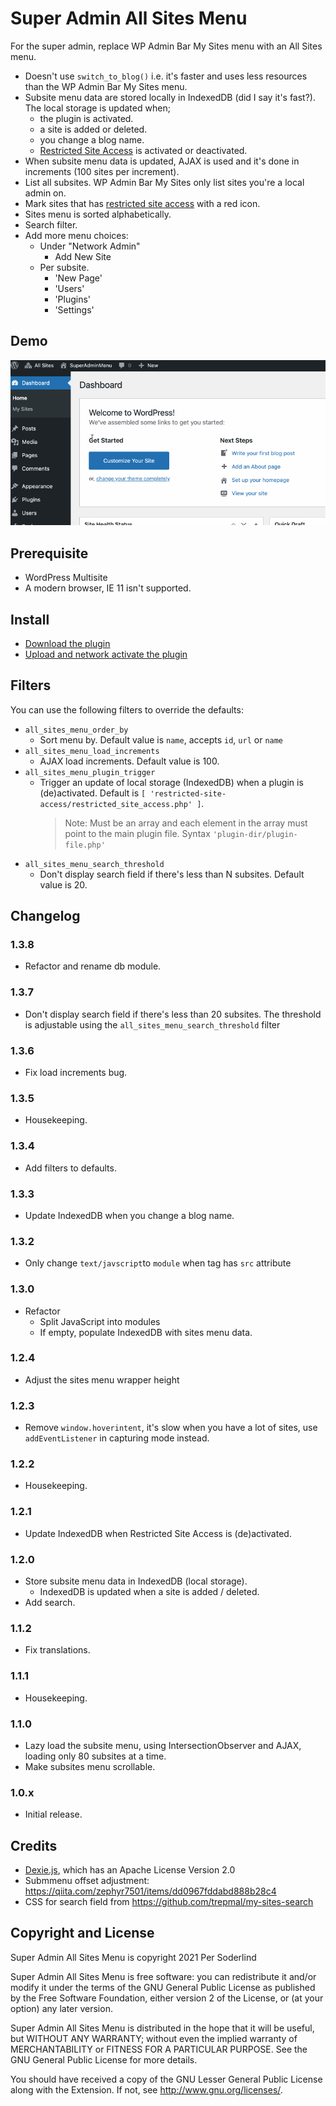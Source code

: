 # Super Admin All Sites Menu


For the super admin, replace WP Admin Bar My Sites menu with an All Sites menu.


- Doesn't use `switch_to_blog()` i.e. it's faster and uses less resources than the WP Admin Bar My Sites menu.
- Subsite menu data are stored locally in IndexedDB (did I say it's fast?). The local storage is updated when;
   - the plugin is activated.
   - a site is added or deleted.
	- you change a blog name.
	- [Restricted Site Access](https://github.com/10up/restricted-site-access) is activated or deactivated.
- When subsite menu data is updated, AJAX is used and it's done in increments (100 sites per increment).
- List all subsites. WP Admin Bar My Sites only list sites you're a local admin on.
- Mark sites that has [restricted site access](https://github.com/10up/restricted-site-access) with a red icon.
- Sites menu is sorted alphabetically.
- Search filter.
- Add more menu choices:
   - Under "Network Admin"
	   - Add New Site
   - Per subsite.
     - 'New Page'
     - 'Users'
     - 'Plugins'
     - 'Settings'

## Demo
<img src="assets/all-sites.gif">

## Prerequisite

- WordPress Multisite
- A modern browser, IE 11 isn't supported.

## Install

- [Download the plugin](https://github.com/soderlind/super-admin-all-sites-menu/archive/refs/heads/main.zip)
- [Upload and network activate the plugin](https://wordpress.org/support/article/managing-plugins/#manual-upload-via-wordpress-admin)

## Filters

You can use the following filters to override the defaults:

- `all_sites_menu_order_by`
	- Sort menu by. Default value is `name`, accepts `id`, `url` or `name`
- `all_sites_menu_load_increments`
  - AJAX load increments. Default value is 100.
- `all_sites_menu_plugin_trigger`
  - Trigger an update of local storage (IndexedDB) when a plugin is (de)activated. Default is `[ 'restricted-site-access/restricted_site_access.php' ]`.
	>Note: Must be an array and each element in the array must point to the main plugin file. Syntax `'plugin-dir/plugin-file.php'`
- `all_sites_menu_search_threshold`
  - Don't display search field if there's less than N subsites. Default value is 20.

## Changelog

### 1.3.8

- Refactor and rename db module.

### 1.3.7

- Don't display search field if there's less than 20 subsites. The threshold is adjustable using the `all_sites_menu_search_threshold` filter

### 1.3.6

- Fix load increments bug.

### 1.3.5

- Housekeeping.

### 1.3.4

- Add filters to defaults.

### 1.3.3

- Update IndexedDB when you change a blog name.

### 1.3.2

- Only change `text/javscript`to `module` when tag has `src` attribute

### 1.3.0

- Refactor
	- Split JavaScript into modules
	- If empty, populate IndexedDB with sites menu data.

### 1.2.4

- Adjust the sites menu wrapper height

### 1.2.3

- Remove `window.hoverintent`, it's slow when you have a lot of sites, use `addEventListener` in capturing mode instead.

### 1.2.2

- Housekeeping.

### 1.2.1

- Update IndexedDB when Restricted Site Access is (de)activated.

### 1.2.0

- Store subsite menu data in IndexedDB (local storage).
   - IndexedDB is updated when a site is added / deleted.
- Add search.

### 1.1.2

- Fix translations.

### 1.1.1

- Housekeeping.

### 1.1.0

- Lazy load the subsite menu, using IntersectionObserver and AJAX, loading only 80 subsites at a time.
- Make subsites menu scrollable.

### 1.0.x
- Initial release.

## Credits
- [Dexie.js](https://github.com/dfahlander/Dexie.js), which has an Apache License Version 2.0
- Submmenu offset adjustment: https://qiita.com/zephyr7501/items/dd0967fddabd888b28c4
- CSS for search field from https://github.com/trepmal/my-sites-search

## Copyright and License

Super Admin All Sites Menu is copyright 2021 Per Soderlind

Super Admin All Sites Menu is free software: you can redistribute it and/or modify it under the terms of the GNU General Public License as published by the Free Software Foundation, either version 2 of the License, or (at your option) any later version.

Super Admin All Sites Menu is distributed in the hope that it will be useful, but WITHOUT ANY WARRANTY; without even the implied warranty of MERCHANTABILITY or FITNESS FOR A PARTICULAR PURPOSE. See the GNU General Public License for more details.

You should have received a copy of the GNU Lesser General Public License along with the Extension. If not, see http://www.gnu.org/licenses/.
